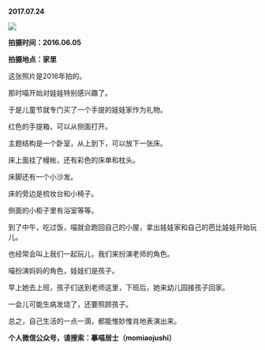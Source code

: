 
          
**2017.07.24**

![](http://wx3.sinaimg.cn/large/627d9660ly1fhuljcc69hj20yg0mztcf.jpg)


**拍摄时间：2016.06.05**

**拍摄地点：家里**

这张照片是2016年拍的。

那时喵开始对娃娃特别感兴趣了。

于是儿童节就专门买了一个手提的娃娃家作为礼物。

红色的手提箱，可以从侧面打开。

主题结构是一个卧室，从上到下，可以放下一张床。

床上面挂了幔帐，还有彩色的床单和枕头。

床脚还有一个小沙发。

床的旁边是梳妆台和小椅子。

侧面的小柜子里有浴室等等。

到了中午，吃过饭，喵就会跑回自己的小屋，拿出娃娃家和自己的芭比娃娃开始玩儿。

也经常会叫上我们一起玩儿，我们来扮演老师的角色。

喵扮演妈妈的角色，娃娃们是孩子。

早上她去上班，孩子们送到老师这里，下班后，她来幼儿园接孩子回家。

一会儿可能生病发烧了，还要照顾孩子。

总之，自己生活的一点一滴，都能惟妙惟肖地表演出来。


**个人微信公众号，请搜索：摹喵居士（momiaojushi）**

        